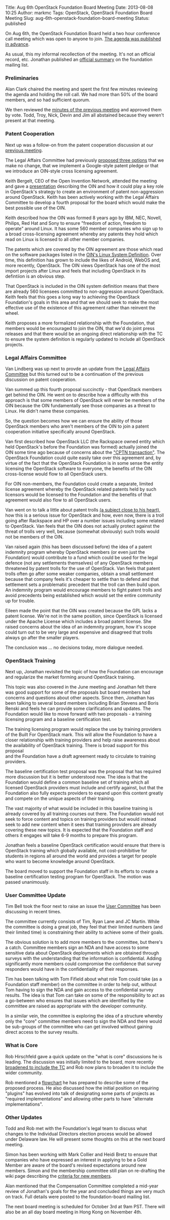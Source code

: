 Title: Aug 6th OpenStack Foundation Board Meeting
Date: 2013-08-08 10:25
Author: markmc
Tags: OpenStack, OpenStack Foundation Board Meeting
Slug: aug-6th-openstack-foundation-board-meeting
Status: published

On Aug 6th, the OpenStack Foundation Board held a two hour conference
call meeting which was open to anyone to join. [The agenda was published
in
advance](https://wiki.openstack.org/wiki/Governance/Foundation/6Aug2013BoardMeeting).

As usual, this my informal recollection of the meeting. It's not an
official record, etc. Jonathan published an [official
summary](http://lists.openstack.org/pipermail/foundation/2013-August/001454.html)
on the foundation mailing list.

### Preliminaries

Alan Clark chaired the meeting and spent the first few minutes reviewing
the agenda and holding the roll call. We had more than 50% of the board
members, and so had sufficient quorum.

We then reviewed the [minutes of the previous
meeting](https://wiki.openstack.org/wiki/Governance/Foundation/27June2013BoardMinutes)
and approved them by vote. Todd, Troy, Nick, Devin and Jim all abstained
because they weren't present at that meeting.

### Patent Cooperation

Next up was a follow-on from the patent cooperation discussion at our
[previous
meeting](http://blogs.gnome.org/markmc/2013/06/29/june-27th-openstack-foundation-board-meeting/).

The Legal Affairs Committee had previously [proposed three
options](https://wiki.openstack.org/w/images/2/24/OSLAC_Update_for_Board_062713.pdf)
that we make no change, that we implement a Google-style patent pledge
or that we introduce an OIN-style cross licensing agreement.

Keith Bergelt, CEO of the Open Invention Network, attended the meeting
and gave a
[presentation](https://wiki.openstack.org/w/images/1/10/20130806OIN_Presentation_To_The_Open_Stack_Board.pdf)
describing the OIN and how it could play a key role in OpenStack's
strategy to create an environment of patent non-aggression around
OpenStack. Keith has been actively working with the Legal Affairs
Committee to develop a fourth proposal for the board which would make
the best possible use of the OIN.

Keith described how the OIN was formed 8 years ago by IBM, NEC, Novell,
Philips, Red Hat and Sony to ensure "freedom of action, freedom to
operate" around Linux. It has some 560 member companies who sign up to a
broad cross-licensing agreement whereby any patents they hold which read
on Linux is licensed to all other member companies.

The patents which are covered by the OIN agreement are those which read
on the software packages listed in the [OIN's Linux System
Definition](http://www.openinventionnetwork.com/pat_linuxdef.php). Over
time, this definition has grown to include the likes of Android, WebOS
and, more recently, OpenStack. The OIN views OpenStack has one of the
most import projects after Linux and feels that including OpenStack in
its defintiion is an obvious step.

That OpenStack is included in the OIN system definition means that there
are already 560 licensees committed to non-aggression around OpenStack.
Keith feels that this goes a long way to achieving the OpenStack
Foundation's goals in this area and that we should seek to make the most
effective use of the existence of this agreement rather than reinvent
the wheel.

Keith proposes a more formalized relationship with the Foundation, that
members would be encouraged to join the OIN, that we'd do joint press
releases and that there would be an ongoing direct relationship with the
TC to ensure the system definition is regularly updated to include all
OpenStack projects.

### Legal Affairs Committee

Van Lindberg was up next to provde an update from the [Legal Affairs
Committee](https://wiki.openstack.org/wiki/Governance/Foundation/LegalAffairsCommittee)
but this turned out to be a continuation of the previous discussion on
patent cooperation.

Van summed up this fourth proposal succinctly - that OpenStack members
get behind the OIN. He went on to describe how a difficulty with this
approach is that some members of OpenStack will never be members of the
OIN because the OIN fundamentally see those companies as a threat to
Linux. He didn't name these companies.

So, the question becomes how we can ensure the ability of those
OpenStack members who aren't members of the OIN to join a patent
cooperation initiative specifically around OpenStack.

Van first described how OpenStack LLC (the Rackspace owned entity which
held OpenStack's before the Foundation was formed) actually joined the
OIN some time ago because of concerns about the ["CPTN
transaction"](http://www.virtualizationpractice.com/doj-blocks-emcvmware-from-acquiring-virtualization-patents-from-novell-10368/).
The OpenStack Foundation could quite easily take over this agreement
and, by virtue of the fact that the OpenStack Foundation is in some
sense the entity licensing the OpenStack software to everyone, the
benefits of the OIN cross-license would flow to all OpenStack users.

For OIN non-members, the Foundation could create a separate, limited
license agreement whereby the OpenStack related patents held by such
licensors would be licensed to the Foundation and the benefits of that
agreement would also flow to all OpenStack users.

Van went on to talk a little about patent trolls [(a subject close to
his heart)](http://www.rackspace.com/blog/tag/patent-trolls/), how this
is a serious issue for OpenStack and how, even now, there is a troll
going after Rackspace and HP over a number issues including some related
to OpenStack. Van feels that the OIN does not actually protect against
the threat of trolls very well, because (somewhat obviously) such trolls
would not be members of the OIN.

Van raised again (this has been discussed before) the idea of a patent
indemnity program whereby OpenStack members (or even just the
Foundation) would contribute to a fund which could be used for the legal
defence (not any settlements themselves) of any OpenStack members
threatened by patent trolls for the use of OpenStack. Van feels that
patent trolls often go after some weaker companies, obtain a small
settlement because that company feels it's cheaper to settle than to
defend and that settlement sets a problematic precedent that the troll
can then build upon. An indemnity program would encourage members to
fight patent trolls and avoid precedents being established which would
set the entire community up for trouble.

Eileen made the point that the OIN was created because the GPL lacks a
patent license. We're not in the same position, since OpenStack is
licensed under the Apache License which includes a broad patent license.
She raised concerns about the idea of an indemnity program, how it's
scope could turn out to be very large and expensive and disagreed that
trolls always go after the smaller players.

The conclusion was ... no decisions today, more dialogue needed.

### OpenStack Training

Next up, Jonathan revisited the topic of how the Foundation can
encourage and regularize the market forming around OpenStack training.

This topic was also covered in the June meeting and Jonathan felt there
was good support for some of the proposals but board members had
concerns and questions about other aspects. Since then, Jonathan has
been talking to several board members including Brian Stevens and Boris
Renski and feels he can provide some clarifications and updates. The
Foundation would like to move forward with two proposals - a training
licensing program and a baseline certification test.

The training licensing program would replace the use by training
providers of the Built For OpenStack mark. This will allow the
Foundation to have a closer relationship with training providers and
help raise awareness about the availability of OpenStack training. There
is broad support for this proposal  
and the Foundation have a draft agreement ready to circulate to training
providers.

The baseline certification test proposal was the proposal that has
required more discussion but it is better understood now. The idea is
that the Foundation would define a common baseline set of training which
all licensed OpenStack providers must include and certify against, but
that the Foundation also fully expects providers to expand upon this
content greatly and compete on the unique aspects of their training.

The vast majority of what would be included in this baseline training is
already covered by all training courses out there. The Foundation would
not seek to force content and topics on training providers but would
instead seek to add new content when it sees that training providers are
already covering these new topics. It is expected that the Foundation
staff and others it engages will take 6-9 months to prepare this
program.

Jonathan feels a baseline OpenStack certification would ensure that
there is OpenStack training which globally available, not
cost-prohibitive for students in regions all around the world and
provides a target for people who want to become knowledge around
OpenStack.

The board moved to support the Foundation staff in its efforts to create
a baseline certification testing program for OpenStack. The motion was
passed unanimously.

### User Committee Update

Tim Bell took the floor next to raise an issue the [User
Committee](http://www.openstack.org/foundation/user-committee/) has been
discussing in recent times.

The committee currently consists of Tim, Ryan Lane and JC Martin. While
the committee is doing a great job, they feel that their limited numbers
(and their limited time) is constraining their ability to achieve some
of their goals.

The obvious solution is to add more members to the committee, but
there's a catch. Committee members sign an NDA and have access to some
sensitive data about OpenStack deployments which are obtained through
surveys with the understanding that the information is confidential.
Adding significantly more members could compromise the confidence that
survey responders would have in the confidentiality of their responses.

Tim has been talking with Tom Fifield about what role Tom could take (as
a Foundation staff member) on the committee in order to help out,
without Tom having to sign the NDA and gain access to the confidential
survey results. The idea is that Tom can take on some of the
responsibility to act as a go-between who ensures that issues which are
identified by the committee are raised as appropriate with the developer
community.

In a similar vein, the committee is exploring the idea of a structure
whereby only the "core" committee members need to sign the NDA and there
would be sub-groups of the committee who can get involved without
gaining direct access to the survey results.

### What is Core

Rob Hirschfeld gave a quick update on the "what is core" discussions he
is  
leading. The discussion was initially limited to the board, more
recently  
[broadened to include the
TC](http://lists.openstack.org/pipermail/openstack-tc/2013-July/thread.html#308)
and Rob now plans to broaden it to include the  
wider community.

Rob mentioned a
[flowchart](http://lists.openstack.org/pipermail/foundation/2013-August/001453.html)
he has prepared to describe some of the proposed process. He also
discussed how the initial position on requiring "plugins" has evolved
into talk of designating some parts of projects as "required
implementations" and allowing other parts to have "alternate
implementations".

### Other Updates

Todd and Rob met with the Foundation's legal team to discuss what
changes to the Individual Directors election process would be allowed
under Delaware law. He will present some thoughts on this at the next
board meeting.

Simon has been working with Mark Collier and Heidi Bretz to ensure that
companies who have expressed an interest in applying to be a Gold Member
are aware of the board's revised expectations around new members. Simon
and the membership committee still plan on re-drafting the wiki page
describing the [criteria for new
members](https://wiki.openstack.org/wiki/Governance/Foundation/PotentialMemberCriteria).

Alan mentioned that the Compensation Committee completed a mid-year
review of Jonathan's goals for the year and concluded things are very
much on track. Full details were posted to the foundation-board mailing
list.

The next board meeting is scheduled for October 3rd at 9am PST. There
will also be an all day board meeting in Hong Kong on November 4th.
